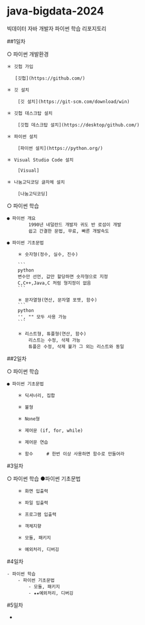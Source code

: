 # java-bigdata-2024
빅데이터 자바 개발자 파이썬 학습 리포지토리

##1일차

○ 파이썬 개발환경

    ＊ 깃헙 가입

       [깃헙](https://github.com/)

    ＊ 깃 설치

        [깃 설치](https://git-scm.com/download/win)

    ＊ 깃헙 데스크탑 설치

        [깃헙 데스크탑 설치](https://desktop/github.com/)

    ＊ 파이썬 설치

        [파이썬 설치](https://python.org/)

    ＊ Visual Studio Code 설치

        [Visual]

    ＊ 나눔고딕코딩 글자체 설치

        [나눔고딕코딩]

○ 파이썬 학습

    ● 파이썬 개요
            1990년 네덜란드 개발자 귀도 반 로섬이 개발
            쉽고 간결한 문법, 무료, 빠른 개발속도

    ● 파이썬 기초문법

        ＊ 숫자형(정수, 실수, 진수)

        ``` 
        python
        변수만 선언, 값만 할당하면 숫자형으로 지정
        C,C++,Java,C 처럼 형지정이 없음
        ```

        ＊ 문자열형(연산, 문자열 포맷, 함수)
        ```
        python
        '', "" 모두 사용 가능
        ```
        
        ＊ 리스트형, 튜플형(연산, 함수)
            리스트는 수정, 삭제 가능
            튜플은 수정, 삭제 불가 그 외는 리스트와 동일

##2일차

○ 파이썬 학습

    ● 파이썬 기초문법

        ＊ 딕셔너리, 집합

        ＊ 불형

        ＊ None형

        ＊ 제어문 (if, for, while)

        ＊ 제어문 연습

        ＊ 함수     # 한번 이상 사용하면 함수로 만들어라
        
        

#3일차

 ○ 파이썬 학습
    ●파이썬 기초문법
       
        ＊ 화면 입출력
       
        ＊ 파일 입출력
      
        ＊ 프로그램 입출력
       
        ＊ 객체지향

        ＊ 모듈, 패키지

        ＊ 예외처리, 디버깅
        

#4일차

    - 파이썬 학습
        - 파이썬 기초문법
            - 모듈, 패키지
            - ★★예외처리, 디버깅

#5일차

-
